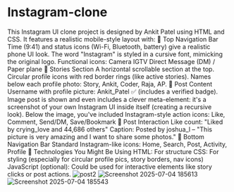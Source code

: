 # Instagram-clone
This Instagram UI clone project is designed by Ankit Patel using HTML and CSS. It features a realistic mobile-style layout with: 🔷 Top Navigation Bar Time (9:41) and status icons (Wi-Fi, Bluetooth, battery) give a realistic phone UI look. The word "Instagram" is styled in a cursive font, mimicking the original logo. Functional icons: Camera IGTV Direct Message (DM) / Paper plane 🔷 Stories Section A horizontal scrollable section at the top. Circular profile icons with red border rings (like active stories). Names below each profile photo: Story, Ankit, Coder, Raja, AP. 🔷 Post Content Username with profile picture: Ankit_Patel ✅ (includes a verified badge). Image post is shown and even includes a clever meta-element: it's a screenshot of your own Instagram UI inside itself (creating a recursive look). Below the image, you've included Instagram-style action icons: Like, Comment, Send/DM, Save/Bookmark 🔷 Post Interaction Like count: "Liked by crying_love and 44,686 others" Caption: Posted by joshua_l – "This picture is very amazing and I want to share some photos." 🔷 Bottom Navigation Bar Standard Instagram-like icons: Home, Search, Post, Activity, Profile 🧩 Technologies You Might Be Using HTML: For structure CSS: For styling (especially for circular profile pics, story borders, nav icons) JavaScript (optional): Could be used for interactive elements like story clicks or post actions.
![post2](https://github.com/user-attachments/assets/c5502241-c777-4525-ac76-4018aa0ebe06)
![Screenshot 2025-07-04 185613](https://github.com/user-attachments/assets/12b5fbcd-1524-402b-bae3-e4cac7aba0b3)
![Screenshot 2025-07-04 185543](https://github.com/user-attachments/assets/84f1a908-139f-405f-ac9c-d77fb7ff4224)
